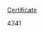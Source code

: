 [Certificate](https://courses.cognitiveclass.ai/certificates/user/1922065/course/course-v1:CognitiveClass+DV0101EN+v1)

4341
